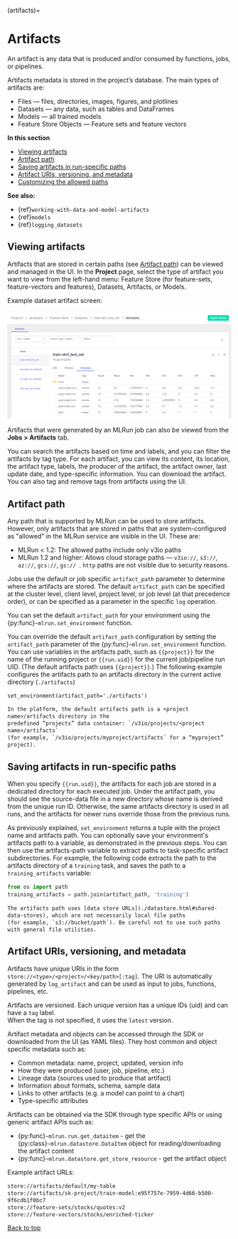 (artifacts)=
# Artifacts

An artifact is any data that is produced and/or consumed by functions, jobs, or pipelines. 

Artifacts metadata is stored in the project’s database. The main types of artifacts are:

- Files — files, directories, images, figures, and plotlines
- Datasets — any data, such as tables and DataFrames
- Models — all trained models
- Feature Store Objects — Feature sets and feature vectors

**In this section**
- [Viewing artifacts](#viewing-artifacts)
- [Artifact path](#artifact-path)
- [Saving artifacts in run-specific paths](#saving-artifacts-in-run-specific-paths)
- [Artifact URIs, versioning, and metadata](#artifact-uris-versioning-and-metadata)
- [Customizing the allowed paths](#customizing-the-allowed-paths)

**See also:**
- {ref}`working-with-data-and-model-artifacts`
- {ref}`models`
- {ref}`logging_datasets`

## Viewing artifacts

Artifacts that are stored in certain paths (see [Artifact path](#artifact-path)) can be viewed and managed in the UI. 
In the **Project** page, select the type of artifact you want to view from the left-hand menu: 
Feature Store (for feature-sets, feature-vectors and features), Datasets, Artifacts, or Models.

Example dataset artifact screen:
<br><br>
<img src="../_static/images/dataset_artifact.png" alt="projects-artifacts" width="800"/>

Artifacts that were generated by an MLRun job can also be viewed from the **Jobs > Artifacts** tab.

You can search the artifacts based on time and labels, and you can filter the artifacts by tag type.
For each artifact, you can view its content, its location, the artifact type, labels, 
the producer of the artifact, the artifact owner, last update date, and type-specific information.
You can download the artifact. You can also tag and remove tags from artifacts using the UI.


## Artifact path

Any path that is supported by MLRun can be used to store artifacts. However, only artifacts that are stored in paths that are 
system-configured as "allowed" in the MLRun service are visible in the UI. These are:
- MLRun < 1.2: The allowed paths include only v3io paths
- MLRun 1.2 and higher: Allows cloud storage paths &mdash; `v3io://`, `s3://`, `az://`, `gcs://`, `gs:// `. `http` paths are not visible
 due to security reasons.

Jobs use the default or job specific `artifact_path` parameter to determine where the artifacts are stored.
The default `artifact_path` can be specified at the cluster level, client level, project level, or job level 
(at that precedence order), or can be specified as a parameter in the specific `log` operation.

You can set the default `artifact_path` for your environment using the {py:func}`~mlrun.set_environment` function.

You can override the default `artifact_path` configuration by setting the `artifact_path` parameter of 
the {py:func}`~mlrun.set_environment` function. You can use variables in the artifacts path, 
such as `{{project}}` for the name of the running project or `{{run.uid}}` for the current job/pipeline run UID. 
(The default artifacts path uses `{{project}}`.) The following example configures the artifacts path to an 
artifacts directory in the current active directory (`./artifacts`)

    set_environment(artifact_path='./artifacts')

```{admonition} For Iguazio MLOps Platform users
In the platform, the default artifacts path is a <project name>/artifacts directory in the 
predefined “projects” data container: `/v3io/projects/<project name>/artifacts`
(for example, `/v3io/projects/myproject/artifacts` for a “myproject” project).
```

## Saving artifacts in run-specific paths
When you specify `{{run.uid}}`, the artifacts for each job are stored in a dedicated directory for each executed job.
Under the artifact path, you should see the source-data file in a new directory whose name is derived from the unique run ID.
Otherwise, the same artifacts directory is used in all runs, and the artifacts for newer runs override those from the previous runs.

As previously explained, `set_environment` returns a tuple with the project name and artifacts path.
You can optionally save your environment's artifacts path to a variable, as demonstrated in the previous steps.
You can then use the artifacts-path variable to extract paths to task-specific artifact subdirectories.
For example, the following code extracts the path to the artifacts directory of a `training` task, and saves the path 
to a `training_artifacts` variable:

```python
from os import path
training_artifacts = path.join(artifact_path, 'training')
```

```{admonition} Note
The artifacts path uses [data store URLs](./datastore.html#shared-data-stores), which are not necessarily local file paths 
(for example, `s3://bucket/path`). Be careful not to use such paths with general file utilities.
```

## Artifact URIs, versioning, and metadata

Artifacts have unique URIs in the form `store://<type>/<project>/<key/path>[:tag]`. 
The URI is automatically generated by `log_artifact` and can be used as input to jobs, functions, pipelines, etc.

Artifacts are versioned. Each unique version has a unique IDs (uid) and can have a `tag` label.  
When the tag is not specified, it uses the `latest` version. 

Artifact metadata and objects can be accessed through the SDK or downloaded from the UI (as YAML files). 
They host common and object specific metadata such as:

* Common metadata: name, project, updated, version info
* How they were produced (user, job, pipeline, etc.)
* Lineage data (sources used to produce that artifact)
* Information about formats, schema, sample data 
* Links to other artifacts (e.g. a model can point to a chart)
* Type-specific attributes

Artifacts can be obtained via the SDK through type specific APIs or using generic artifact APIs such as:
* {py:func}`~mlrun.run.get_dataitem` - get the {py:class}`~mlrun.datastore.DataItem` object for reading/downloading the artifact content
* {py:func}`~mlrun.datastore.get_store_resource` - get the artifact object

Example artifact URLs:

    store://artifacts/default/my-table
    store://artifacts/sk-project/train-model:e95f757e-7959-4d66-b500-9f6cdb1f0bc7
    store://feature-sets/stocks/quotes:v2
    store://feature-vectors/stocks/enriched-ticker
    

<!-- ## Dataset artifacts moved to data coll and prep, model and plot artifacts to working-with-data-and-model-artifacts -->


[Back to top](#top)